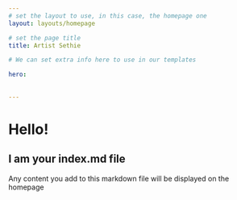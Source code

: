 ```yaml
---
# set the layout to use, in this case, the homepage one
layout: layouts/homepage

# set the page title
title: Artist Sethie

# We can set extra info here to use in our templates

hero:
   
   
---
```


# Hello!

## I am your index.md file

Any content you add to this markdown file will be displayed on the homepage 


